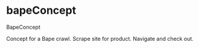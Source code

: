 # bapeConcept
BapeConcept




Concept for a Bape crawl.
Scrape site for product.
Navigate and check out.
